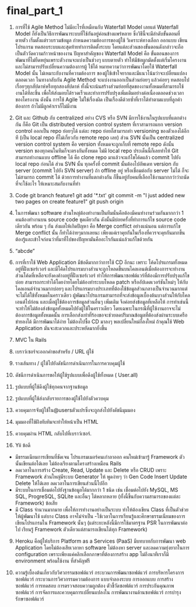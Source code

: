 # final_part_1
1.	การที่ใช้ Agile Method ไม่มีอะไรที่เหมือนกับ Waterfall Model เลยแต่ Waterfall Model ก็ยังเป็นวิธีการพัฒนาระบบที่ใช้กันอยู่ค่อนข้างแพร่หลาย 
ซึ่งวิธีนี้จะมีลำดับขั้นตอนที่ตายตัว เริ่มตั้งแต่รวบรวมข้อมูล กำหนดความต้องการของผู้ใช้ วิเคราะห์ทางเลือก ออกแบบ เขียนโปรแกรม ทดสอบระบบและสุดท้ายทำการติดตั้งระบบ 
โดยแต่ละส่วนของขั้นตอนดังกล่าวจะถือเป็นตัววัดความก้าวหน้าของงาน ปัญหาสำคัญของ Waterfall Model คือ ขั้นตอนของการพัฒนาที่ไม่ยืดหยุ่นเพราะตัวงานจะแบ่งเป็นช่วงๆ
แบบตายตัว ทำให้มีข้อผูกมัดตั้งแต่เริ่มโครงงานและไม่สามารปรับเปลี่ยนความต้องการผู้ ใช้ได้ หมายความว่าการพัฒนาโดยใช้ Waterfall Model นั้น ไม่เหมาะกับงานที่ความต้องการ
ของผู้ใช้เข้าใจยากและมีแนวโน้มว่าจะเปลี่ยนแปลงตลอดเวลา ในทางกลับกัน Agile Method จะแบ่งงานออกเป็นส่วนย่อยๆ แล้วค่อยๆ ทดสอบไปเรื่อยๆทุกสัปดาห์หรือทุกสองสัปดาห์ 
ทั้งนี้จะเน้นสร้างส่วนย่อยที่สุดของงานทั้งหมดที่สามารถใช้งานได้ทีละชิ้น เพื่อให้ส่งมอบได้รวดเร็วและทำการปรับปรุงเพิ่มเติมอย่างต่อเนื่องตลอดช่วงเวลาของโครงงาน 
ดังนั้น การใช้ Agile ไม่ใช่เรื่องผิด เป็นเรื่องดีด้วยซ้ำที่เราได้ทำตามแบบที่ลูกค้าต้องการ ถ้าไม่มีลูกค้าเราก็ไม่มีงาน 

2.	Git และ Github กับ centralized อย่าง CVS หรือ SVN มีการใช้งานในรูปแบบที่แตกต่างกัน ก็คือ Git เป็น distributed version control system ที่เราสามารถแยก 
version control ออกเป็น repo ย่อยๆได้ แต่ละ repo ย่อยก็สามารถทำ versioning ของตัวเองได้อีกที (เป็น local repo ที่ไม่เกี่ยวกับ remote repo เลย) 
ส่วน SVN นั้นเป็น centralized version control system คือ version ทั้งหมดจะถูกเก็บที่ remote repo ดังนั้น version ของทุกคนในทีมก็จะตรงกันทั้งหมด 
ไม่มี local repo ประเด็นนี้ก็เลยทำให้ Git สามารถทำงานแบบ offline ได้ คือ clone repo มาแล้วจะแก้ไขโค้ดแล้ว commit ไปยัง local repo ก่อนได้ ส่วน SVN นั้น 
ทุกครั้งที่ commit นั้นต้องไปอัพเดท version กับ server (commit ไปยัง SVN server) ถ้า offline อยู่ หรือเชื่อมต่อกับ server ไม่ได้ ก็จะไม่สามารถ commit ได้ 
ด้วยการทำงานที่แตกต่างกัน ก็ขึ้นอยู่กับคนที่เลือกใช้งานมากกว่าว่าถนัดที่จะใช้อะไร ให้เหมาะสมกับงานที่ทำ

3.	Code 
git branch feature1
git add '*.txt'
git commit -m "I just added new two pages on create feature1"
git push origin <branch>

4.	ในการพัฒนา software ส่วนใหญ่ต้องทำงานเป็นทีมนั่นคือต้องมีคนทำงานร่วมกันมากกว่า 1 คนต้องทำงานบน source code ชุดเดียวกัน 
ดังนั้นมีบ่อยครั้งที่ทำการแก้ไข source code เดียวกัน พร้อม ๆ กัน ส่งผลให้เกิดปัญหา คือ Merge conflict อย่างแน่นอน แต่การแก้ไข Merge conflict นั้น
ก็ทำได้ง่ายๆมากเลยนะ เพียงแค่เราคุยกันในเรื่องที่ควรจะคุยกันมากขึ้น ต้องรู้และเข้าใจก่อนว่าที่มาที่ไปของปัญหามันคืออะไรกันแน่แล้วแก้ไขด้วยกัน

5.	“abcde”

6.	 การที่เราใช้ Web Application มีข้อดีมากกว่าการใช้ CD อีกนะ เพราะ โค้ดโปรแกรมทั้งหมดอยู่ที่ฝั่งเซอร์เวอร์   และมีโค้ดโปรแกรมบางส่วนจะถูกโหลดขึ้นบนไคลเอนต์เมื่อต้องการจะทำงาน   ส่วนโค้ดที่เหลือจะยังคงค้างอยู่ที่ฝั่งเซอร์เวอร์  ทำให้การพัฒนาซอฟต์แวร์ที่ต้องมีการปรับปรุงแก้ไขบ่อย  สามารถกระทำได้โดยง่ายโดยไม่ต้องทำระบบโหลด patch หรืออัปเดตเวอร์ชันใหม่ๆ ให้กับไคลเอนต์จำนวนมากบ่อยๆ และโปรแกรมบางประเภทที่ต้องใช้ข้อมูลส่วนกลางเป็นจำนวนมากแต่จะไม่ได้ใช้ทั้งหมดในคราวเดียว   ผู้พัฒนาโปรแกรมสามารถที่จะส่งข้อมูลเบื้องต้นบางส่วนให้กับไคลเอนต์ไปก่อน และเมื่อผู้ใช้ต้องการข้อมูลส่วนอื่นๆ เพิ่มเติม  จึงค่อยส่งข้อมูลที่เหลือให้ การทำเช่นนี้จะทำให้ไม่ต้องส่งข้อมูลทั้งหมดไปยังผู้ใช้ในคราวเดียว  โดยเฉพาะในกรณีที่ผู้ใช้งานอาจจะไม่ต้องการข้อมูลทั้งหมดนั้น การเลือกส่งเท่าที่ร้องขอจะช่วยลดปริมาณข้อมูลที่ต้องส่งผ่านระบบเครือข่ายลงได้ มีการพัฒนาได้ง่าย ไม่ต้องไปซื้อ CD มาลงๆ พอเปลี่ยนใหม่ก็ลงใหม่ ถ้าคุณใช้ Web Application มันจะสะดวกและประหยัดมากยิ่งขึ้น

7.	MVC ใน Rails
1. เบราว์เซอร์จะออกคำขอสำหรับ / URL ผู้ใช้
2. รางเส้นทาง / ผู้ใช้ไปยังดัชนีการดำเนินการในการควบคุมผู้ใช้
3. ดัชนีการดำเนินการขอให้ผู้ใช้รูปแบบเพื่อดึงผู้ใช้ทั้งหมด ( User.all)
4. รูปแบบที่ผู้ใช้ดึงผู้ใช้ทุกคนจากฐานข้อมูล
5. รูปแบบที่ผู้ใช้ส่งกลับรายการของผู้ใช้ไปยังตัวควบคุม
6. ควบคุมการจับผู้ใช้ใน@usersตัวแปรซึ่งจะถูกส่งไปยังดัชนีมุมมอง
7. มุมมองที่ใช้ฝังทับทิมจะทำให้หน้าเป็น HTML
8. ควบคุมผ่าน HTML กลับไปที่เบราว์เซอร์.

8.	  Yii 
ข้อดี
- มีธรรมเนียมการเขียนที่ชัดเจน โปรแกรมเมอร์คนเก่าลาออก คนใหม่เข้ามารู้ Framework ตัวนั้นเขียนต่อได้เลย ไม่ต้องเรียงตามโครงสร้างเหมือน Rails
- ลดเวลาในการสร้าง Create, Read, Update และ Delete หรือ CRUD เพราะ Framework ส่วนใหญ่มีระบบ Generator ให้
พูดง่ายๆ ว่า Gen Code Insert Update Delete ให้ได้เลย ลดเวลาในการเขียนส่วนนี้ไปอีก
- มีระบบในการเชื่อมต่อไปยังฐานข้อมูลได้มากกว่า 1 ชนิด เช่น เชื่อมต่อไปยัง MySQL, MS SQL, ProgreSQL, SQLite และอื่นๆ ได้หลากหลาย 
(ทั้งนี้ขึ้นกับความสามารถของแต่ละ Framework)
ข้อเสีย
- มี Class จำนวนมากมาย เพื่อให้การทำงานอย่างเป็นระบบ ทำให้ต้องเขียน Class ที่เป็นตัวช่วยให้ผู้พัฒนาใช้ แต่บาง Class อาจไม่จำเป็น 
-ใช้เวลาในการเรียนรู้และศึกษาธรรมเนียมของการเขียนโปรแกรมใน Framework นั้นๆ (แต่ระยะหลังนี้มีการใช้มาตรฐาน PSR ในการพัฒนาต่อไป
เรียนรู้ Framework ตัวเดียวแต่สามารถเขียนได้ทุก Framework)

9.	Heroku คือผู้ให้บริการ Platform as a Services (PaaS)  มีบทบาทกับการพัฒนา web Application  โดยไม่ต้องเสียเวลาหา software ไม่ต้องหา server และลดความยุ่งยากในการ configuration เพราะเพียงแค่คลิกเลือกภาษาที่ต้องการสร้าง app ไม่ถึงนาทีเราก็มี environment พร้อมใช้งาน ที่สำคัญฟรี 
 
10.	ความรู้เบื้องต้นเกี่ยวกับวิศวกรรมซอฟต์แวร์ กระบวนการพัฒนาซอฟต์แวร์ การบริหารโครงการซอฟต์แวร์ กระบวนการวิศวกรรมความต้องการ แบบจำลองระบบ การออกแบบ 
การสร้างซอฟต์แวร์ การทดสอบ การตรวจสอบความถูกต้อง ตัวชี้วัดซอฟต์แวร์ การประกันคุณภาพซอฟต์แวร์ การจัดการและควบคุมการเปลี่ยนแปลงใน การพัฒนางานด้านซอฟต์แวร์ 
การบำรุงรักษาซอฟต์แวร์ 
